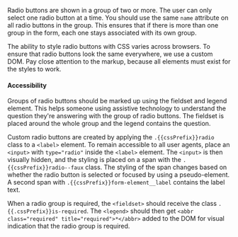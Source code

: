 Radio buttons are shown in a group of two or more. The user can only select one radio button at a time. You should use the same `name` attribute on all radio buttons in the group. This ensures that if there is more than one group in the form, each one stays associated with its own group.

The ability to style radio buttons with CSS varies across browsers. To ensure that radio buttons look the same everywhere, we use a custom DOM. Pay close attention to the markup, because all elements must exist for the styles to work.

<h4 class="site-text-heading--label">Accessibility</h4>

Groups of radio buttons should be marked up using the fieldset and legend element. This helps someone using assistive technology to understand the question they're answering with the group of radio buttons. The fieldset is placed around the whole group and the legend contains the question.

Custom radio buttons are created by applying the `.{{cssPrefix}}radio` class to a `<label>` element. To remain accessible to all user agents, place an `<input>` with `type="radio"` inside the `<label>` element. The `<input>` is then visually hidden, and the styling is placed on a span with the `.{{cssPrefix}}radio--faux` class. The styling of the span changes based on whether the radio button is selected or focused by using a pseudo-element. A second span with `.{{cssPrefix}}form-element__label` contains the label text.

When a radio group is required, the `<fieldset>` should receive the class `.{{.cssPrefix}}is-required`. The `<legend>` should then get `<abbr class="required" title="required">*</abbr>` added to the DOM for visual indication that the radio group is required.
